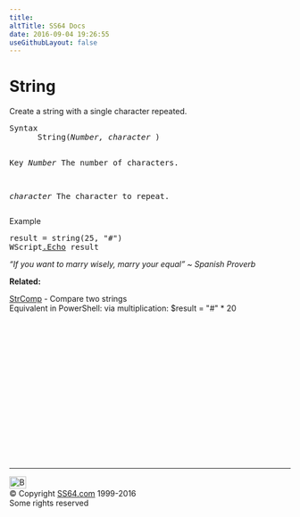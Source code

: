 ```yaml
---
title:
altTitle: SS64 Docs
date: 2016-09-04 19:26:55
useGithubLayout: false
---
```

<!-- #BeginLibraryItem "/Library/head_vb.lbi" --><!-- #EndLibraryItem --><h1>String</h1> 
<p>Create a string with a single character repeated.</p>
<pre>Syntax 
      String(<i>Number, character</i> )

Key
   <i>Number</i>      The number of characters.

   <i>character</i>   The character to repeat.
</pre>
<p>Example</p>
<pre>result = string(25, "#")
WScript<a href="echo.html">.Echo</a> result</pre>
<p class="quote"><i>“If you want to marry wisely, marry your equal” ~ Spanish Proverb</i></p>
<p><b>Related:</b></p>
<p><a href="strcomp.html">StrComp</a> - Compare two strings<br>
Equivalent in PowerShell: via multiplication: <span class="code">$result = "#" * 20</span></p><!-- #BeginLibraryItem "/Library/foot_vb.lbi" --><p>
<!-- VB300 -->
<ins class="adsbygoogle" style="display:inline-block;width:300px;height:250px" data-ad-client="ca-pub-6140977852749469" data-ad-slot="1683739502"></ins>
<script>
(adsbygoogle = window.adsbygoogle || []).push({});
</script></p>
<hr>
<div id="bl" class="footer"><a href="string.html#"><img src="../images/top.png" width="30" height="22" alt="Back to the Top"></a></div>
<div id="br" class="footer, tagline">© Copyright <a href="../index.html">SS64.com</a> 1999-2016<br>
Some rights reserved</div><!-- #EndLibraryItem -->

